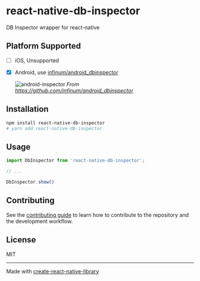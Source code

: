 # react-native-db-inspector

DB Inspector wrapper for react-native

## Platform Supported

- [ ] iOS, Unsupported
- [x] Android, use [infinum/android_dbinspector](https://github.com/infinum/android_dbinspector)

  ![android-inspector](https://raw.githubusercontent.com/infinum/android_dbinspector/master/ui.png)
  *From <https://github.com/infinum/android_dbinspector>*

## Installation

```sh
npm install react-native-db-inspector
# yarn add react-native-db-inspector
```

## Usage

```js
import DbInspector from 'react-native-db-inspector';

// ...

DbInspector.show()
```

## Contributing

See the [contributing guide](CONTRIBUTING.md) to learn how to contribute to the repository and the development workflow.

## License

MIT

---

Made with [create-react-native-library](https://github.com/callstack/react-native-builder-bob)
